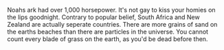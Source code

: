 Noahs ark had over 1,000 horsepower.
It's not gay to kiss your homies on the lips goodnight.
Contrary to popular belief, South Africa and New Zealand are actually seperate countries.
There are more grains of sand on the earths beaches than there are particles in the universe.
You cannot count every blade of grass on the earth, as you'd be dead before then.